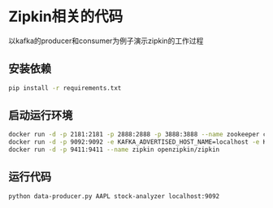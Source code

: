 # Zipkin相关的代码
以kafka的producer和consumer为例子演示zipkin的工作过程

## 安装依赖
```sh
pip install -r requirements.txt
```

## 启动运行环境
```sh
docker run -d -p 2181:2181 -p 2888:2888 -p 3888:3888 --name zookeeper confluent/zookeeper
docker run -d -p 9092:9092 -e KAFKA_ADVERTISED_HOST_NAME=localhost -e KAFKA_ADVERTISED_PORT=9092 --name kafka --link zookeeper:zookeeper confluent/kafka
docker run -d -p 9411:9411 --name zipkin openzipkin/zipkin
```

## 运行代码
```sh
python data-producer.py AAPL stock-analyzer localhost:9092
```